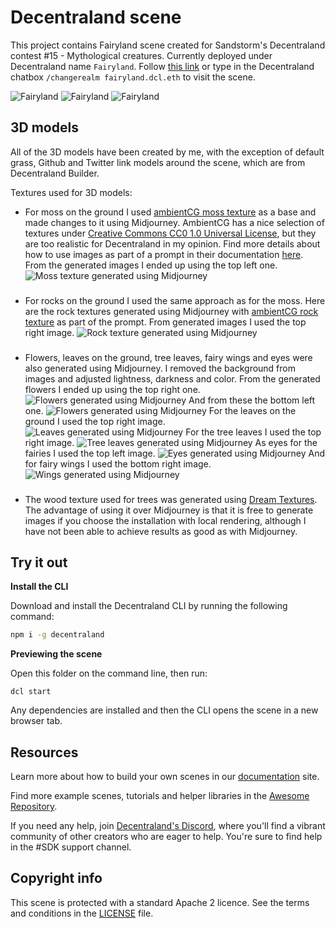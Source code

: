 # Decentraland scene

This project contains Fairyland scene created for Sandstorm's Decentraland contest #15 - Mythological creatures.
Currently deployed under Decentraland name `Fairyland`. Follow [this link](https://play.decentraland.org/?realm=fairyland.dcl.eth) or type in the Decentraland chatbox `/changerealm fairyland.dcl.eth` to visit the scene.

![Fairyland](screenshots/fairyland1.png)
![Fairyland](screenshots/fairyland2.png)
![Fairyland](screenshots/fairyland3.png)

## 3D models

All of the 3D models have been created by me, with the exception of default grass, Github and Twitter link models around the scene, which are from Decentraland Builder.

Textures used for 3D models:

- For moss on the ground I used [ambientCG moss texture](https://ambientcg.com/view?id=Moss004) as a base and made changes to it using Midjourney. AmbientCG has a nice selection of textures under [Creative Commons CC0 1.0 Universal License](https://docs.ambientcg.com/books/website-licensing/page/license-information), but they are too realistic for Decentraland in my opinion. Find more details about how to use images as part of a prompt in their documentation [here](https://docs.midjourney.com/docs/image-prompts). From the generated images I ended up using the top left one.
  ![Moss texture generated using Midjourney](screenshots/midjourney-moss.png)

###

- For rocks on the ground I used the same approach as for the moss. Here are the rock textures generated using Midjourney with [ambientCG rock texture](https://ambientcg.com/view?id=Rock013) as part of the prompt. From generated images I used the top right image.
  ![Rock texture generated using Midjourney](screenshots/midjourney-rock.png)

###

- Flowers, leaves on the ground, tree leaves, fairy wings and eyes were also generated using Midjourney. I removed the background from images and adjusted lightness, darkness and color.
  From the generated flowers I ended up using the top right one.
  ![Flowers generated using Midjourney](screenshots/midjourney-flower1.png)
  And from these the bottom left one.
  ![Flowers generated using Midjourney](screenshots/midjourney-flower2.png)
  For the leaves on the ground I used the top right image.
  ![Leaves generated using Midjourney](screenshots/midjourney-leaf.png)
  For the tree leaves I used the top right image.
  ![Tree leaves generated using Midjourney](screenshots/midjourney-tree-leaf.png)
  As eyes for the fairies I used the top left image.
  ![Eyes generated using Midjourney](screenshots/midjourney-eye.png)
  And for fairy wings I used the bottom right image.
  ![Wings generated using Midjourney](screenshots/midjourney-wings.png)

  ###

- The wood texture used for trees was generated using [Dream Textures](https://github.com/carson-katri/dream-textures). The advantage of using it over Midjourney is that it is free to generate images if you choose the installation with local rendering, although I have not been able to achieve results as good as with Midjourney.

## Try it out

**Install the CLI**

Download and install the Decentraland CLI by running the following command:

```bash
npm i -g decentraland
```

**Previewing the scene**

Open this folder on the command line, then run:

```
dcl start
```

Any dependencies are installed and then the CLI opens the scene in a new browser tab.

## Resources

Learn more about how to build your own scenes in our [documentation](https://docs.decentraland.org/) site.

Find more example scenes, tutorials and helper libraries in the [Awesome Repository](https://github.com/decentraland-scenes/Awesome-Repository).

If you need any help, join [Decentraland's Discord](https://dcl.gg/discord), where you'll find a vibrant community of other creators who are eager to help. You're sure to find help in the #SDK support channel.

## Copyright info

This scene is protected with a standard Apache 2 licence. See the terms and conditions in the [LICENSE](/LICENSE) file.
